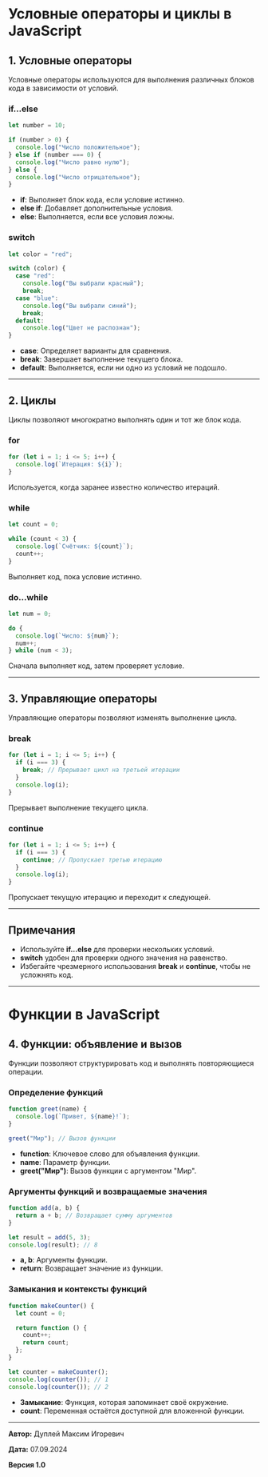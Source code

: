 # Условные операторы и циклы в JavaScript

## 1. Условные операторы

Условные операторы используются для выполнения различных блоков кода в зависимости от условий.

### if...else
```javascript
let number = 10;

if (number > 0) {
  console.log("Число положительное");
} else if (number === 0) {
  console.log("Число равно нулю");
} else {
  console.log("Число отрицательное");
}
```
- **if**: Выполняет блок кода, если условие истинно.
- **else if**: Добавляет дополнительные условия.
- **else**: Выполняется, если все условия ложны.

### switch
```javascript
let color = "red";

switch (color) {
  case "red":
    console.log("Вы выбрали красный");
    break;
  case "blue":
    console.log("Вы выбрали синий");
    break;
  default:
    console.log("Цвет не распознан");
}
```
- **case**: Определяет варианты для сравнения.
- **break**: Завершает выполнение текущего блока.
- **default**: Выполняется, если ни одно из условий не подошло.

---

## 2. Циклы

Циклы позволяют многократно выполнять один и тот же блок кода.

### for
```javascript
for (let i = 1; i <= 5; i++) {
  console.log(`Итерация: ${i}`);
}
```
Используется, когда заранее известно количество итераций.

### while
```javascript
let count = 0;

while (count < 3) {
  console.log(`Счётчик: ${count}`);
  count++;
}
```
Выполняет код, пока условие истинно.

### do...while
```javascript
let num = 0;

do {
  console.log(`Число: ${num}`);
  num++;
} while (num < 3);
```
Сначала выполняет код, затем проверяет условие.

---

## 3. Управляющие операторы

Управляющие операторы позволяют изменять выполнение цикла.

### break
```javascript
for (let i = 1; i <= 5; i++) {
  if (i === 3) {
    break; // Прерывает цикл на третьей итерации
  }
  console.log(i);
}
```
Прерывает выполнение текущего цикла.

### continue
```javascript
for (let i = 1; i <= 5; i++) {
  if (i === 3) {
    continue; // Пропускает третью итерацию
  }
  console.log(i);
}
```
Пропускает текущую итерацию и переходит к следующей.

---

## Примечания

- Используйте **if...else** для проверки нескольких условий.
- **switch** удобен для проверки одного значения на равенство.
- Избегайте чрезмерного использования **break** и **continue**, чтобы не усложнять код.

---

# Функции в JavaScript

## 4. Функции: объявление и вызов

Функции позволяют структурировать код и выполнять повторяющиеся операции.

### Определение функций
```javascript
function greet(name) {
  console.log(`Привет, ${name}!`);
}

greet("Мир"); // Вызов функции
```
- **function**: Ключевое слово для объявления функции.
- **name**: Параметр функции.
- **greet("Мир")**: Вызов функции с аргументом "Мир".

### Аргументы функций и возвращаемые значения
```javascript
function add(a, b) {
  return a + b; // Возвращает сумму аргументов
}

let result = add(5, 3);
console.log(result); // 8
```
- **a, b**: Аргументы функции.
- **return**: Возвращает значение из функции.

### Замыкания и контексты функций
```javascript
function makeCounter() {
  let count = 0;

  return function () {
    count++;
    return count;
  };
}

let counter = makeCounter();
console.log(counter()); // 1
console.log(counter()); // 2
```
- **Замыкание**: Функция, которая запоминает своё окружение.
- **count**: Переменная остаётся доступной для вложенной функции.

---

**Автор:** Дуплей Максим Игоревич

**Дата:** 07.09.2024

**Версия 1.0**
